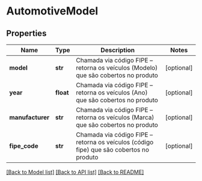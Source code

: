 # AutomotiveModel

## Properties
Name | Type | Description | Notes
------------ | ------------- | ------------- | -------------
**model** | **str** | Chamada via código FIPE – retorna os veículos (Modelo) que são cobertos no produto | [optional] 
**year** | **float** | Chamada via código FIPE – retorna os veículos (Ano) que são cobertos no produto | [optional] 
**manufacturer** | **str** | Chamada via código FIPE – retorna os veículos (Marca) que são cobertos no produto | [optional] 
**fipe_code** | **str** | Chamada via código FIPE – retorna os veículos (código fipe) que são cobertos no produto | [optional] 

[[Back to Model list]](../README.md#documentation-for-models) [[Back to API list]](../README.md#documentation-for-api-endpoints) [[Back to README]](../README.md)

